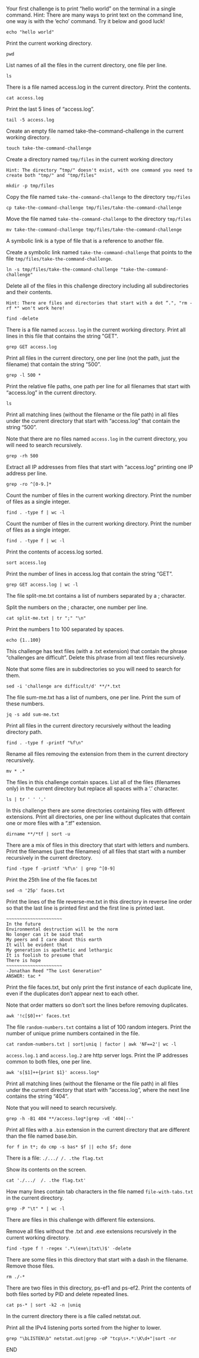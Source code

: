Your first challenge is to print “hello world” on the terminal in a single command.
Hint: There are many ways to print text on the command line, one way is with the ‘echo’ command. Try it below and good luck!

```
echo "hello world"
```

Print the current working directory.

```
pwd
```

List names of all the files in the current directory, one file per line.

```
ls
```

There is a file named access.log in the current directory. Print the contents.

```
cat access.log
```

Print the last 5 lines of “access.log”.

```
tail -5 access.log
```

Create an empty file named take-the-command-challenge in the current working directory.

```
touch take-the-command-challenge
```

Create a directory named `tmp/files` in the current working directory

`Hint: The directory “tmp/" doesn't exist, with one command you need to create both "tmp/" and "tmp/files"`

```
mkdir -p tmp/files

```

Copy the file named `take-the-command-challenge` to the directory `tmp/files`

```
cp take-the-command-challenge tmp/files/take-the-command-challenge
```

Move the file named `take-the-command-challenge` to the directory `tmp/files`

```
mv take-the-command-challenge tmp/files/take-the-command-challenge
```

A symbolic link is a type of file that is a reference to another file.

Create a symbolic link named `take-the-command-challenge` that points to the file `tmp/files/take-the-command-challenge`.

```
ln -s tmp/files/take-the-command-challenge "take-the-command-challenge"
```

Delete all of the files in this challenge directory including all subdirectories and their contents.

`Hint: There are files and directories that start with a dot “.", "rm -rf *" won't work here!`

```
find -delete
```

There is a file named `access.log` in the current working directory. Print all lines in this file that contains the string "GET".

```
grep GET access.log
```

Print all files in the current directory, one per line (not the path, just the filename) that contain the string “500”.

```
grep -l 500 *
```

Print the relative file paths, one path per line for all filenames that start with “access.log” in the current directory.

```
ls
```

Print all matching lines (without the filename or the file path) in all files under the current directory that start with “access.log” that contain the string “500”.

Note that there are no files named `access.log` in the current directory, you will need to search recursively.

```
grep -rh 500
```

Extract all IP addresses from files that start with “access.log” printing one IP address per line.

```
grep -ro ^[0-9.]*
```

Count the number of files in the current working directory. Print the number of files as a single integer.

```
find . -type f | wc -l
```

Count the number of files in the current working directory. Print the number of files as a single integer.

```
find . -type f | wc -l
```

Print the contents of access.log sorted.

```
sort access.log
```

Print the number of lines in access.log that contain the string “GET”.

```
grep GET access.log | wc -l
```

The file split-me.txt contains a list of numbers separated by a ; character.

Split the numbers on the ; character, one number per line.

```
cat split-me.txt | tr ";" "\n"
```

Print the numbers 1 to 100 separated by spaces.

```
echo {1..100}
```

This challenge has text files (with a .txt extension) that contain the phrase “challenges are difficult”. Delete this phrase from all text files recursively.

Note that some files are in subdirectories so you will need to search for them.

```
sed -i 'challenge are difficult/d' **/*.txt
```

The file sum-me.txt has a list of numbers, one per line. Print the sum of these numbers.

```
jq -s add sum-me.txt
```

Print all files in the current directory recursively without the leading directory path.

```
find . -type f -printf "%f\n"
```

Rename all files removing the extension from them in the current directory recursively.

```
mv * .*
```

The files in this challenge contain spaces. List all of the files (filenames only) in the current directory but replace all spaces with a ‘.’ character.

```
ls | tr ' ' '.'
```

In this challenge there are some directories containing files with different extensions. Print all directories, one per line without duplicates that contain one or more files with a “.tf” extension.

```
dirname **/*tf | sort -u
```

There are a mix of files in this directory that start with letters and numbers. Print the filenames (just the filenames) of all files that start with a number recursively in the current directory.

```
find -type f -printf '%f\n' | grep ^[0-9]
```

Print the 25th line of the file faces.txt

```
sed -n '25p' faces.txt
```

Print the lines of the file reverse-me.txt in this directory in reverse line order so that the last line is printed first and the first line is printed last.

```
~~~~~~~~~~~~~~~~~~~~~
In the future
Environmental destruction will be the norm
No longer can it be said that
My peers and I care about this earth
It will be evident that
My generation is apathetic and lethargic
It is foolish to presume that
There is hope
~~~~~~~~~~~~~~~~~~~~~
-Jonathan Reed "The Lost Generation"
ANSWER: tac *
```

Print the file faces.txt, but only print the first instance of each duplicate line, even if the duplicates don’t appear next to each other.

Note that order matters so don’t sort the lines before removing duplicates.

```
awk '!c[$0]++' faces.txt
```

The file `random-numbers.txt` contains a list of 100 random integers. Print the number of unique prime numbers contained in the file.

```
cat random-numbers.txt | sort|uniq | factor | awk 'NF==2'| wc -l
```

`access.log.1` and `access.log.2` are http server logs.
Print the IP addresses common to both files, one per line.

```
awk 's[$1]++{print $1}' access.log*
```

Print all matching lines (without the filename or the file path) in all files under the current directory that start with “access.log”, where the next line contains the string “404”.

Note that you will need to search recursively.

```
grep -h -B1 404 **/access.log*|grep -vE '404|--'
```

Print all files with a `.bin` extension in the current directory that are different than the file named base.bin.

```
for f in t*; do cmp -s bas* $f || echo $f; done
```

There is a file: `./.../ /. .the flag.txt`

Show its contents on the screen.

```
cat './.../  /. .the flag.txt'
```

How many lines contain tab characters in the file named `file-with-tabs.txt` in the current directory.

```
grep -P "\t" * | wc -l
```

There are files in this challenge with different file extensions.

Remove all files without the .txt and .exe extensions recursively in the current working directory.

```
find -type f ! -regex '.*\(exe\|txt\)$' -delete
```

There are some files in this directory that start with a dash in the filename. Remove those files.

```
rm ./-*
```

There are two files in this directory, ps-ef1 and ps-ef2. Print the contents of both files sorted by PID and delete repeated lines.

```
cat ps-* | sort -k2 -n |uniq
```

In the current directory there is a file called netstat.out.

Print all the IPv4 listening ports sorted from the higher to lower.

```
grep "\bLISTEN\b" netstat.out|grep -oP "tcp\s+.*:\K\d+"|sort -nr
```

END